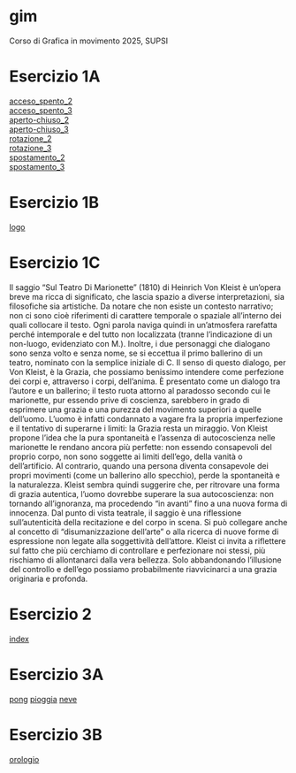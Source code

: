 # gim
Corso di Grafica in movimento 2025, SUPSI

# Esercizio 1A
[acceso_spento_2](https://emmamassarotti.github.io/gim/esercizio_1A/acceso_spento_2.html)      
[acceso_spento_3](https://emmamassarotti.github.io/gim/esercizio_1A/acceso_spento_3.html)      
[aperto-chiuso_2](https://emmamassarotti.github.io/gim/esercizio_1A/aperto-chiuso_2.html)      
[aperto-chiuso_3](https://emmamassarotti.github.io/gim/esercizio_1A/aperto-chiuso_3.html)       
[rotazione_2](https://emmamassarotti.github.io/gim/esercizio_1A/rotazione_2.html)     
[rotazione_3](https://emmamassarotti.github.io/gim/esercizio_1A/rotazione_3.html)      
[spostamento_2](https://emmamassarotti.github.io/gim/esercizio_1A/spostamento_2.html)     
[spostamento_3](https://emmamassarotti.github.io/gim/esercizio_1A/spostamento_3.html)     


# Esercizio 1B
[logo](https://emmamassarotti.github.io/gim/esercizio_1B/logo.html)


# Esercizio 1C
Il saggio “Sul Teatro Di Marionette” (1810) di Heinrich Von Kleist è un’opera breve ma ricca di significato, che lascia spazio a diverse interpretazioni, sia filosofiche sia artistiche.
Da notare che non esiste un contesto narrativo; non ci sono cioè riferimenti di carattere temporale o spaziale all’interno dei quali collocare il testo. Ogni parola naviga quindi in un’atmosfera rarefatta perché intemporale e del tutto non localizzata (tranne l’indicazione di un non-luogo, evidenziato con M.). 
Inoltre, i due personaggi che dialogano sono senza volto e senza nome, se si eccettua il primo ballerino di un teatro, nominato con la semplice iniziale di C. 
Il senso di questo dialogo, per Von Kleist, è la Grazia, che possiamo benissimo intendere come perfezione dei corpi e, attraverso i corpi, dell’anima.
È presentato come un dialogo tra l’autore e un ballerino; il testo ruota attorno al paradosso secondo cui le marionette, pur essendo prive di coscienza, sarebbero in grado di esprimere una grazia e una purezza del movimento superiori a quelle dell’uomo. 
L’uomo è infatti condannato a vagare fra la propria imperfezione e il tentativo di superarne i limiti: la Grazia resta un miraggio.
Von Kleist propone l’idea che la pura spontaneità e l’assenza di autocoscienza nelle marionette le rendano ancora più perfette: non essendo consapevoli del proprio corpo, non sono soggette ai limiti dell’ego, della vanità o dell’artificio.
Al contrario, quando una persona diventa consapevole dei propri movimenti (come un ballerino allo specchio), perde la spontaneità e la naturalezza.
Kleist sembra quindi suggerire che, per ritrovare una forma di grazia autentica, l’uomo dovrebbe superare la sua autocoscienza: non tornando all’ignoranza, ma procedendo “in avanti” fino a una nuova forma di innocenza. 
Dal punto di vista teatrale, il saggio è una riflessione sull’autenticità della recitazione e del corpo in scena. Si può collegare anche al concetto di “disumanizzazione dell’arte” o alla ricerca di nuove forme di espressione non legate alla soggettività dell’attore.
Kleist ci invita a riflettere sul fatto che più cerchiamo di controllare e perfezionare noi stessi, più rischiamo di allontanarci dalla vera bellezza. 
Solo abbandonando l’illusione del controllo e dell’ego possiamo probabilmente riavvicinarci a una grazia originaria e profonda.


# Esercizio 2
[index](https://emmamassarotti.github.io/gim/esercizio_2/parallasse.html)


# Esercizio 3A
[pong](https://emmamassarotti.github.io/gim/esercizio_3A/pong/pong.html)
[pioggia](https://emmamassarotti.github.io/gim/esercizio_3A/pioggia/pioggia.html)
[neve](https://emmamassarotti.github.io/gim/esercizio_3A/neve/neve.html) 


# Esercizio 3B
[orologio](https://emmamassarotti.github.io/gim/esercizio_3A/orologio.html)

